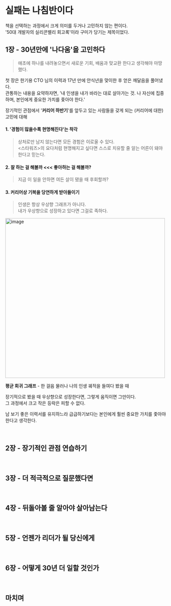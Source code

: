 # 실패는 나침반이다
책을 선택하는 과정에서 크게 의미를 두거나 고민하지 않는 편이다.  
'50대 개발자의 실리콘밸리 회고록'이라 구미가 당기는 제목이었다.  

## 1장 - 30년만에 '나다움'을 고민하다
> 애초에 하나를 내려놓으면서 새로운 기회, 배움과 맞교환 한다고 생각해야 마땅했다.

첫 장은 한기용 CTO 님의 이력과 17년 만에 안식년을 맞이한 후 얻은 깨달음을 풀어냈다.  
관통하는 내용을 요약하자면, '내 인생을 내가 바라는 대로 살아가는 것. 나 자신에 집중하며, 본인에게 중요한 가치를 좇아야 한다.'  

장기적인 관점에서 '**커리어 하반기**'를 앞두고 있는 사람들을 갖게 되는 (커리어에 대한) 고민에 대해

#### 1. '경험이 많을수록 현명해진다'는 착각
> 상처로만 남지 않는다면 모든 경험은 이로울 수 있다.  
> <스타워즈>의 요다처럼 현명해지고 싶다면 스스로 치유할 줄 알는 어른이 돼야 한다고 믿는다. 

#### 2. 잘 하는 걸 해볼까 <<< 좋아하는 걸 해볼까?
> 지금 이 일을 안하면 여든 살이 됐을 때 후회할까?

#### 3. 커리어상 기복을 당연하게 받아들이기 
> 인생은 항상 우상향 그래프가 아니다.   
> 내가 우상향으로 성장하고 있다면 그걸로 족하다. 

<img width="500" alt="image" src="https://github.com/emayom/emayom/assets/85545101/beb628f3-ccdf-478e-8b21-e41df8a7fb24" />

**평균 회귀 그래프** - 한 걸음 물러나 나의 인생 궤적을 들여다 봤을 때

장기적으로 봤을 때 우상향으로 성장한다면, 그렇게 움직이면 그만이다.  
그 과정에서 크고 작은 등락은 피할 수 없다. 

남 보기 좋은 이력서를 유지하느라 급급하기보다는 본인에게 훨씬 중요한 가치를 좇아야 한다고 생각한다.

<br/>

## 2장 - 장기적인 관점 연습하기 

<br/>

## 3장 - 더 적극적으로 질문했다면 

<br/>

## 4장 - 뒤돌아볼 줄 알아야 살아남는다

<br/>

## 5장 - 언젠가 리더가 될 당신에게 

<br/>

## 6장 - 어떻게 30년 더 일할 것인가 

<br/>

## 마치며 


